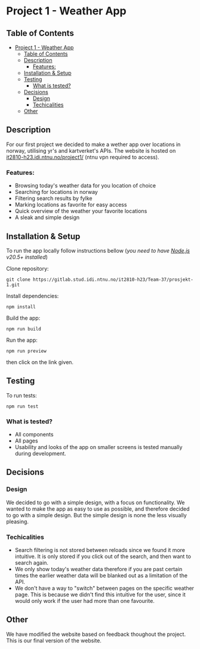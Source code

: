 # Project 1 - Weather App

## Table of Contents

-   [Project 1 - Weather App](#project-1---weather-app)
    -   [Table of Contents](#table-of-contents)
    -   [Description](#description)
        -   [Features:](#features)
    -   [Installation \& Setup](#installation--setup)
    -   [Testing](#testing)
        -   [What is tested?](#what-is-tested)
    -   [Decisions](#decisions)
        -   [Design](#design)
        -   [Techicalities](#techicalities)
    -   [Other](#other)

## Description

For our first project we decided to make a wether app over locations in norway, utilising yr's and kartverket's APIs. The website is hosted on [it2810-h23.idi.ntnu.no/project1/](http://it2810-37.idi.ntnu.no/project1/) (ntnu vpn required to access).

### Features:

-   Browsing today's weather data for you location of choice
-   Searching for locations in norway
-   Filtering search results by fylke
-   Marking locations as favorite for easy access
-   Quick overview of the weather your favorite locations
-   A sleak and simple design

## Installation & Setup

To run the app locally follow instructions bellow (_you need to have [Node.js](https://nodejs.org/en/) v20.5+ installed_)

Clone repository:

```
git clone https://gitlab.stud.idi.ntnu.no/it2810-h23/Team-37/prosjekt-1.git
```

Install dependencies:

```
npm install
```

Build the app:

```
npm run build
```

Run the app:

```
npm run preview
```

then click on the link given.

## Testing

To run tests:

```
npm run test
```

### What is tested?

-   All components
-   All pages
-   Usability and looks of the app on smaller screens is tested manually during development.

## Decisions

### Design

We decided to go with a simple design, with a focus on functionality. We wanted to make the app as easy to use as possible, and therefore decided to go with a simple design. But the simple design is none the less visually pleasing.

### Techicalities

-   Search filtering is not stored between reloads since we found it more intuitive. It is only stored if you click out of the search, and then want to search again.
-   We only show today's weather data therefore if you are past certain times the earlier weather data will be blanked out as a limitation of the API.
-   We don't have a way to "switch" between pages on the specific weather page. This is because we didn't find this intuitive for the user, since it would only work if the user had more than one favourite.

## Other

We have modified the website based on feedback thoughout the project. This is our final version of the website.
